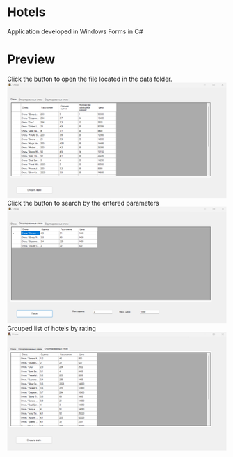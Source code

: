 # Hotels
 Application developed in Windows Forms in C#
# Preview
 Click the button to open the file located in the data folder.
![Open file](images/open_file.png "Open file")
 Click the button to search by the entered parameters
![Open file](images/sorted_hotels.png "Sorted hotels")
 Grouped list of hotels by rating
![Open file](images/grouped_by_rating.png "Grouped by rating")

